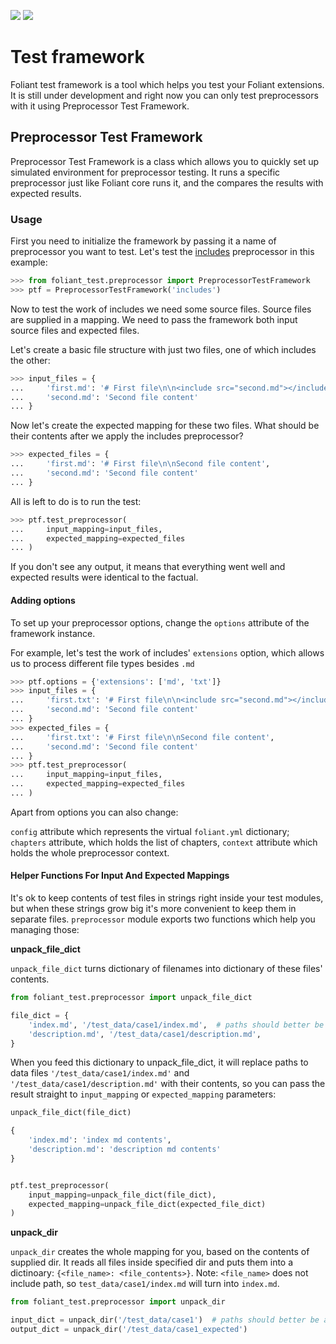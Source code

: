 [![](https://img.shields.io/pypi/v/foliantcontrib.test_framework.svg)](https://pypi.org/project/foliantcontrib.test_framework/) [![](https://img.shields.io/github/v/tag/foliant-docs/foliantcontrib.test_framework.svg?label=GitHub)](https://github.com/foliant-docs/foliantcontrib.test_framework)

# Test framework

Foliant test framework is a tool which helps you test your Foliant extensions. It is still under development and right now you can only test preprocessors with it using Preprocessor Test Framework.

## Preprocessor Test Framework

Preprocessor Test Framework is a class which allows you to quickly set up simulated environment for preprocessor testing. It runs a specific preprocessor just like Foliant core runs it, and the compares the results with expected results.

### Usage

First you need to initialize the framework by passing it a name of preprocessor you want to test. Let's test the [includes](https://foliant-docs.github.io/docs/preprocessors/includes/) preprocessor in this example:

```python
>>> from foliant_test.preprocessor import PreprocessorTestFramework
>>> ptf = PreprocessorTestFramework('includes')

```

Now to test the work of includes we need some source files. Source files are supplied in a mapping. We need to pass the framework both input source files and expected files.

Let's create a basic file structure with just two files, one of which includes the other:

```python
>>> input_files = {
...     'first.md': '# First file\n\n<include src="second.md"></include>',
...     'second.md': 'Second file content'
... }

```

Now let's create the expected mapping for these two files. What should be their contents after we apply the includes preprocessor?

```python
>>> expected_files = {
...     'first.md': '# First file\n\nSecond file content',
...     'second.md': 'Second file content'
... }

```

All is left to do is to run the test:

```python
>>> ptf.test_preprocessor(
...     input_mapping=input_files,
...     expected_mapping=expected_files
... )

```

If you don't see any output, it means that everything went well and expected results were identical to the factual.

#### Adding options

To set up your preprocessor options, change the `options` attribute of the framework instance.

For example, let's test the work of includes' `extensions` option, which allows us to process different file types besides `.md`

```python
>>> ptf.options = {'extensions': ['md', 'txt']}
>>> input_files = {
...     'first.txt': '# First file\n\n<include src="second.md"></include>',
...     'second.md': 'Second file content'
... }
>>> expected_files = {
...     'first.txt': '# First file\n\nSecond file content',
...     'second.md': 'Second file content'
... }
>>> ptf.test_preprocessor(
...     input_mapping=input_files,
...     expected_mapping=expected_files
... )

```

Apart from options you can also change:

`config` attribute which represents the virtual `foliant.yml` dictionary;
`chapters` attribute, which holds the list of chapters,
`context` attribute which holds the whole preprocessor context.

#### Helper Functions For Input And Expected Mappings

It's ok to keep contents of test files in strings right inside your test modules, but when these strings grow big it's more convenient to keep them in separate files. `preprocessor` module exports two functions which help you managing those:

**unpack_file_dict**

`unpack_file_dict` turns dictionary of filenames into dictionary of these files' contents.

```python
from foliant_test.preprocessor import unpack_file_dict

file_dict = {
    'index.md', '/test_data/case1/index.md',  # paths should better be absolute
    'description.md', '/test_data/case1/description.md',
}
```

When you feed this dictionary to unpack_file_dict, it will replace paths to data files `'/test_data/case1/index.md'` and `'/test_data/case1/description.md'` with their contents, so you can pass the result straight to `input_mapping` or `expected_mapping` parameters:

```python
unpack_file_dict(file_dict)

{
    'index.md': 'index md contents',
    'description.md': 'description md contents'
}


ptf.test_preprocessor(
    input_mapping=unpack_file_dict(file_dict),
    expected_mapping=unpack_file_dict(expected_file_dict)
)
```

**unpack_dir**

`unpack_dir` creates the whole mapping for you, based on the contents of supplied dir. It reads all files inside specified dir and puts them into a dictinoary: `{<file_name>: <file_contents>}`. Note: `<file_name>` does not include path, so `test_data/case1/index.md` will turn into `index.md`.

```python
from foliant_test.preprocessor import unpack_dir

input_dict = unpack_dir('/test_data/case1')  # paths should better be absolute
output_dict = unpack_dir('/test_data/case1_expected')
```
